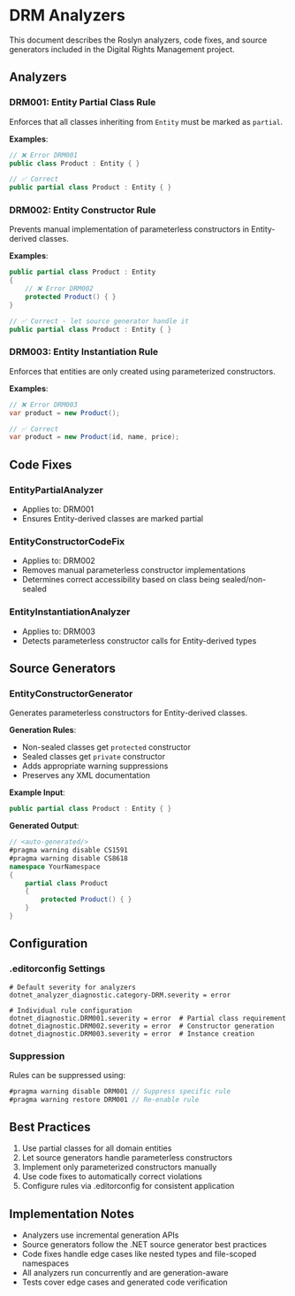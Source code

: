 # DRM Analyzers

This document describes the Roslyn analyzers, code fixes, and source generators included in the Digital Rights Management project.

## Analyzers

### DRM001: Entity Partial Class Rule
Enforces that all classes inheriting from `Entity` must be marked as `partial`.

**Examples**:
```csharp
// ❌ Error DRM001
public class Product : Entity { }

// ✅ Correct
public partial class Product : Entity { }
```

### DRM002: Entity Constructor Rule
Prevents manual implementation of parameterless constructors in Entity-derived classes.

**Examples**:
```csharp
public partial class Product : Entity 
{
    // ❌ Error DRM002
    protected Product() { }
}

// ✅ Correct - let source generator handle it
public partial class Product : Entity { }
```

### DRM003: Entity Instantiation Rule
Enforces that entities are only created using parameterized constructors.

**Examples**:
```csharp
// ❌ Error DRM003
var product = new Product();

// ✅ Correct
var product = new Product(id, name, price);
```

## Code Fixes

### EntityPartialAnalyzer  
- Applies to: DRM001
- Ensures Entity-derived classes are marked partial

### EntityConstructorCodeFix
- Applies to: DRM002
- Removes manual parameterless constructor implementations
- Determines correct accessibility based on class being sealed/non-sealed

### EntityInstantiationAnalyzer
- Applies to: DRM003
- Detects parameterless constructor calls for Entity-derived types

## Source Generators

### EntityConstructorGenerator
Generates parameterless constructors for Entity-derived classes.

**Generation Rules**:
- Non-sealed classes get `protected` constructor
- Sealed classes get `private` constructor 
- Adds appropriate warning suppressions
- Preserves any XML documentation

**Example Input**:
```csharp
public partial class Product : Entity { }
```

**Generated Output**:
```csharp
// <auto-generated/>
#pragma warning disable CS1591
#pragma warning disable CS8618
namespace YourNamespace
{
    partial class Product 
    {
        protected Product() { }
    }
}
```

## Configuration

### .editorconfig Settings
```editorconfig
# Default severity for analyzers
dotnet_analyzer_diagnostic.category-DRM.severity = error

# Individual rule configuration
dotnet_diagnostic.DRM001.severity = error  # Partial class requirement
dotnet_diagnostic.DRM002.severity = error  # Constructor generation
dotnet_diagnostic.DRM003.severity = error  # Instance creation
```

### Suppression
Rules can be suppressed using:
```csharp
#pragma warning disable DRM001 // Suppress specific rule
#pragma warning restore DRM001 // Re-enable rule
```

## Best Practices
1. Use partial classes for all domain entities
2. Let source generators handle parameterless constructors 
3. Implement only parameterized constructors manually
4. Use code fixes to automatically correct violations
5. Configure rules via .editorconfig for consistent application

## Implementation Notes
- Analyzers use incremental generation APIs
- Source generators follow the .NET source generator best practices
- Code fixes handle edge cases like nested types and file-scoped namespaces
- All analyzers run concurrently and are generation-aware
- Tests cover edge cases and generated code verification